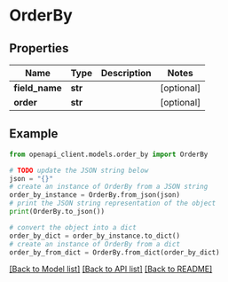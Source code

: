 # OrderBy


## Properties

Name | Type | Description | Notes
------------ | ------------- | ------------- | -------------
**field_name** | **str** |  | [optional] 
**order** | **str** |  | [optional] 

## Example

```python
from openapi_client.models.order_by import OrderBy

# TODO update the JSON string below
json = "{}"
# create an instance of OrderBy from a JSON string
order_by_instance = OrderBy.from_json(json)
# print the JSON string representation of the object
print(OrderBy.to_json())

# convert the object into a dict
order_by_dict = order_by_instance.to_dict()
# create an instance of OrderBy from a dict
order_by_from_dict = OrderBy.from_dict(order_by_dict)
```
[[Back to Model list]](../README.md#documentation-for-models) [[Back to API list]](../README.md#documentation-for-api-endpoints) [[Back to README]](../README.md)


